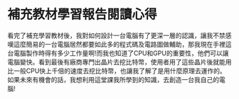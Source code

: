 <!DOCTYPE html>
<html>
<head>
</head>
<body>
  <h1>補充教材學習報告閱讀心得</h1>
  <p>看完了補充學習教材後，我對如何設計一台電腦有了更深一層的認識，讓我不禁感嘆這麼簡易的一台電腦居然都要如此多的程式碼及電路圖做輔助，那我現在手裡這台電腦製作時得有多少工作量啊!而我也知道了CPU和GPU的重要性，他們可以讓電腦變快。看到最後有廠商專門出晶片去挖比特幣，使用者用了這些晶片後就能用比一般CPU快上千倍的速度去挖比特幣，也讓我了解了是用什麼原理去運作的。如果未來有機會的話，我想利用這堂課我所學到的知識，去創造一台我自己的電腦!</p>
  
  
  
  </body>
</html>

